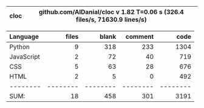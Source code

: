 cloc|github.com/AlDanial/cloc v 1.82  T=0.06 s (326.4 files/s, 71630.9 lines/s)
--- | ---

Language|files|blank|comment|code
:-------|-------:|-------:|-------:|-------:
Python|9|318|233|1304
JavaScript|2|72|40|719
CSS|5|63|28|676
HTML|2|5|0|492
--------|--------|--------|--------|--------
SUM:|18|458|301|3191
